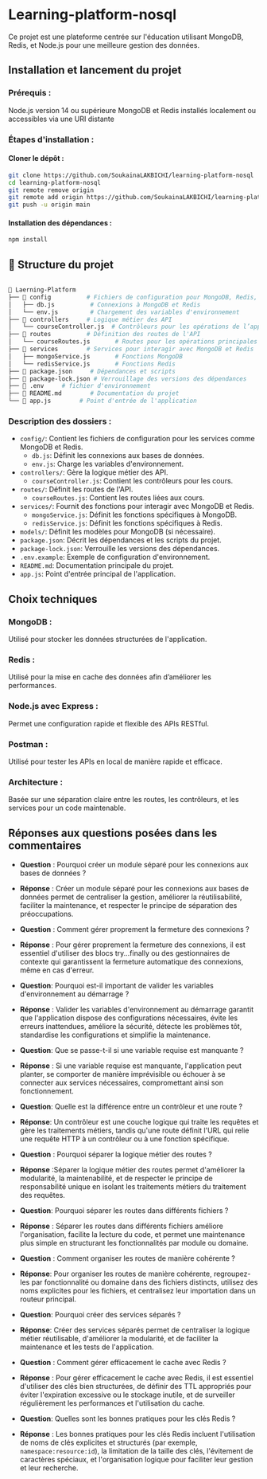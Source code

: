 # Learning-platform-nosql
Ce projet est une plateforme centrée sur l'éducation utilisant MongoDB, Redis, et Node.js pour une meilleure gestion des données.

## Installation et lancement du projet
### Prérequis :
Node.js version 14 ou supérieure
MongoDB et Redis installés localement ou accessibles via une URI distante
### Étapes d'installation :
#### Cloner le dépôt :

```bash
git clone https://github.com/SoukainaLAKBICHI/learning-platform-nosql
cd learning-platform-nosql
git remote remove origin
git remote add origin https://github.com/SoukainaLAKBICHI/learning-platform-nosql
git push -u origin main
```


#### Installation des dépendances :

```bash
npm install
```

## 📂 Structure du projet

```bash

📂 Laerning-Platform
├── 📁 config          # Fichiers de configuration pour MongoDB, Redis, etc.
│   ├── db.js          # Connexions à MongoDB et Redis
│   └── env.js         # Chargement des variables d'environnement
├── 📁 controllers     # Logique métier des API
│   └── courseController.js  # Contrôleurs pour les opérations de l’application
├── 📁 routes          # Définition des routes de l'API
│   └── courseRoutes.js       # Routes pour les opérations principales
├── 📁 services        # Services pour interagir avec MongoDB et Redis
│   ├── mongoService.js       # Fonctions MongoDB
│   └── redisService.js       # Fonctions Redis
├── 📄 package.json     # Dépendances et scripts
├── 📄 package-lock.json # Verrouillage des versions des dépendances
├── 📄 .env     # fichier d'environnement
├── 📄 README.md        # Documentation du projet
└── 📄 app.js        # Point d'entrée de l'application
```

### Description des dossiers :

- `config/`: Contient les fichiers de configuration pour les services comme MongoDB et Redis.
  - `db.js`: Définit les connexions aux bases de données.
  - `env.js`: Charge les variables d'environnement.
- `controllers/`: Gère la logique métier des API.
  - `courseController.js`: Contient les contrôleurs pour les cours.
- `routes/`: Définit les routes de l'API.
  - `courseRoutes.js`: Contient les routes liées aux cours.
- `services/`: Fournit des fonctions pour interagir avec MongoDB et Redis.
  - `mongoService.js`: Définit les fonctions spécifiques à MongoDB.
  - `redisService.js`: Définit les fonctions spécifiques à Redis.
- `models/`: Définit les modèles pour MongoDB (si nécessaire).
- `package.json`: Décrit les dépendances et les scripts du projet.
- `package-lock.json`: Verrouille les versions des dépendances.
- `.env.example`: Exemple de configuration d'environnement.
- `README.md`: Documentation principale du projet.
- `app.js`: Point d'entrée principal de l'application.


## Choix techniques

### MongoDB :
Utilisé pour stocker les données structurées de l'application.

### Redis :
Utilisé pour la mise en cache des données afin d’améliorer les performances.

### Node.js avec Express :
Permet une configuration rapide et flexible des APIs RESTful.

### Postman :
Utilisé pour tester les APIs en local de manière rapide et efficace.

### Architecture :
Basée sur une séparation claire entre les routes, les contrôleurs, et les services pour un code maintenable.

## Réponses aux questions posées dans les commentaires

- **Question** : Pourquoi créer un module séparé pour les connexions aux bases de données ?
- **Réponse** : Créer un module séparé pour les connexions aux bases de données permet de centraliser la gestion, améliorer la réutilisabilité, faciliter la maintenance, et respecter le principe de séparation des préoccupations.
- **Question** : Comment gérer proprement la fermeture des connexions ?
- **Réponse** : Pour gérer proprement la fermeture des connexions, il est essentiel d'utiliser des blocs try...finally ou des gestionnaires de contexte qui garantissent la fermeture automatique des connexions, même en cas d'erreur.


- **Question**: Pourquoi est-il important de valider les variables d'environnement au démarrage ?
- **Réponse** : Valider les variables d'environnement au démarrage garantit que l'application dispose des configurations nécessaires, évite les erreurs inattendues, améliore la sécurité, détecte les problèmes tôt, standardise les configurations et simplifie la maintenance.
- **Question**: Que se passe-t-il si une variable requise est manquante ?
- **Réponse** : Si une variable requise est manquante, l'application peut planter, se comporter de manière imprévisible ou échouer à se connecter aux services nécessaires, compromettant ainsi son fonctionnement.


- **Question**: Quelle est la différence entre un contrôleur et une route ?
- **Réponse**: Un contrôleur est une couche logique qui traite les requêtes et gère les traitements métiers, tandis qu'une route définit l'URL qui relie une requête HTTP à un contrôleur ou à une fonction spécifique.
- **Question** : Pourquoi séparer la logique métier des routes ?
- **Réponse** :Séparer la logique métier des routes permet d'améliorer la modularité, la maintenabilité, et de respecter le principe de responsabilité unique en isolant les traitements métiers du traitement des requêtes.


- **Question**: Pourquoi séparer les routes dans différents fichiers ?
- **Réponse** : Séparer les routes dans différents fichiers améliore l'organisation, facilite la lecture du code, et permet une maintenance plus simple en structurant les fonctionnalités par module ou domaine.
- **Question** : Comment organiser les routes de manière cohérente ?
- **Réponse**: Pour organiser les routes de manière cohérente, regroupez-les par fonctionnalité ou domaine dans des fichiers distincts, utilisez des noms explicites pour les fichiers, et centralisez leur importation dans un routeur principal.


- **Question**: Pourquoi créer des services séparés ?
- **Réponse**: Créer des services séparés permet de centraliser la logique métier réutilisable, d'améliorer la modularité, et de faciliter la maintenance et les tests de l'application.


- **Question** : Comment gérer efficacement le cache avec Redis ?
- **Réponse** : Pour gérer efficacement le cache avec Redis, il est essentiel d'utiliser des clés bien structurées, de définir des TTL appropriés pour éviter l'expiration excessive ou le stockage inutile, et de surveiller régulièrement les performances et l'utilisation du cache.
- **Question**: Quelles sont les bonnes pratiques pour les clés Redis ?
- **Réponse** : Les bonnes pratiques pour les clés Redis incluent l'utilisation de noms de clés explicites et structurés (par exemple, `namespace:resource:id`), la limitation de la taille des clés, l'évitement de caractères spéciaux, et l'organisation logique pour faciliter leur gestion et leur recherche.





